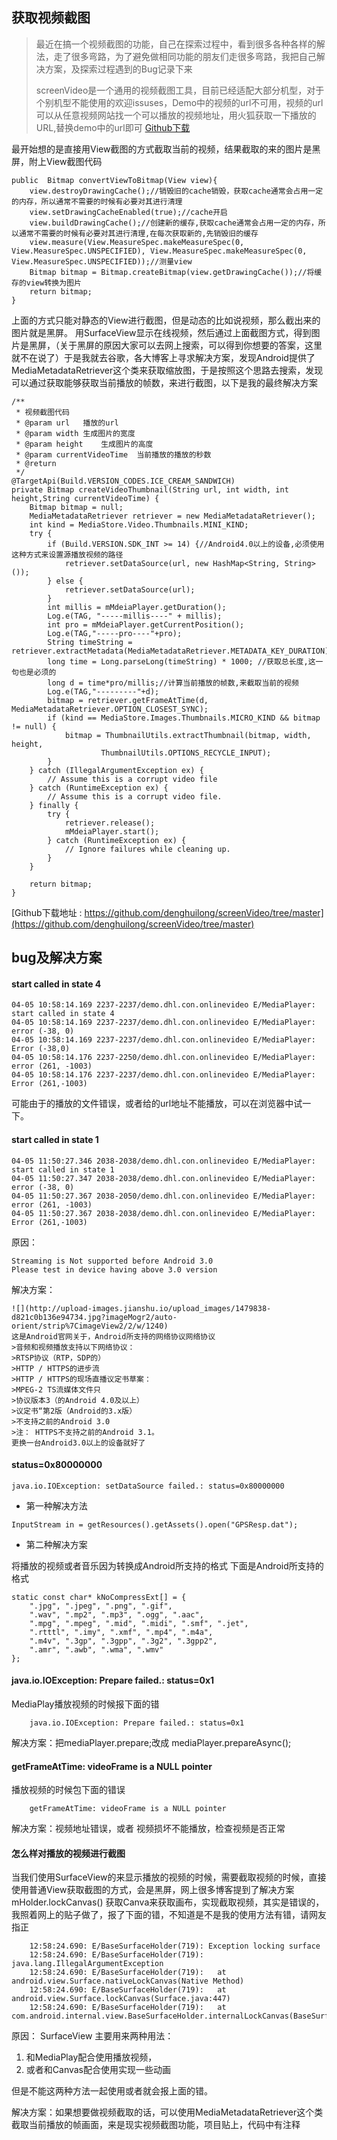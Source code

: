## 获取视频截图

>最近在搞一个视频截图的功能，自己在探索过程中，看到很多各种各样的解法，走了很多弯路，为了避免做相同功能的朋友们走很多弯路，我把自己解决方案，及探索过程遇到的Bug记录下来
>
>screenVideo是一个通用的视频截图工具，目前已经适配大部分机型，对于个别机型不能使用的欢迎issuses，Demo中的视频的url不可用，视频的url可以从任意视频网站找一个可以播放的视频地址，用火狐获取一下播放的URL,替换demo中的url即可 [Github下载](https://github.com/denghuilong/screenVideo/tree/master)




最开始想的是直接用View截图的方式截取当前的视频，结果截取的来的图片是黑屏，附上View截图代码

```
public  Bitmap convertViewToBitmap(View view){
    view.destroyDrawingCache();//销毁旧的cache销毁，获取cache通常会占用一定的内存，所以通常不需要的时候有必要对其进行清理
    view.setDrawingCacheEnabled(true);//cache开启
    view.buildDrawingCache();//创建新的缓存,获取cache通常会占用一定的内存，所以通常不需要的时候有必要对其进行清理,在每次获取新的,先销毁旧的缓存
    view.measure(View.MeasureSpec.makeMeasureSpec(0, View.MeasureSpec.UNSPECIFIED), View.MeasureSpec.makeMeasureSpec(0, View.MeasureSpec.UNSPECIFIED));//测量view
    Bitmap bitmap = Bitmap.createBitmap(view.getDrawingCache());//将缓存的view转换为图片
    return bitmap;
}
```

上面的方式只能对静态的View进行截图，但是动态的比如说视频，那么截出来的图片就是黑屏。
用SurfaceView显示在线视频，然后通过上面截图方式，得到图片是黑屏，（关于黑屏的原因大家可以去网上搜索，可以得到你想要的答案，这里就不在说了）于是我就去谷歌，各大博客上寻求解决方案，发现Android提供了MediaMetadataRetriever这个类来获取缩放图，于是按照这个思路去搜索，发现可以通过获取能够获取当前播放的帧数，来进行截图，以下是我的最终解决方案

```
/**
 * 视频截图代码
 * @param url   播放的url
 * @param width 生成图片的宽度
 * @param height    生成图片的高度
 * @param currentVideoTime  当前播放的播放的秒数
 * @return
 */
@TargetApi(Build.VERSION_CODES.ICE_CREAM_SANDWICH)
private Bitmap createVideoThumbnail(String url, int width, int height,String currentVideoTime) {
    Bitmap bitmap = null;
    MediaMetadataRetriever retriever = new MediaMetadataRetriever();
    int kind = MediaStore.Video.Thumbnails.MINI_KIND;
    try {
        if (Build.VERSION.SDK_INT >= 14) {//Android4.0以上的设备,必须使用这种方式来设置源播放视频的路径
            retriever.setDataSource(url, new HashMap<String, String>());
        } else {
            retriever.setDataSource(url);
        }
        int millis = mMdeiaPlayer.getDuration();
        Log.e(TAG, "-----millis----" + millis);
        int pro = mMdeiaPlayer.getCurrentPosition();
        Log.e(TAG,"-----pro----"+pro);
        String timeString = retriever.extractMetadata(MediaMetadataRetriever.METADATA_KEY_DURATION);
        long time = Long.parseLong(timeString) * 1000; //获取总长度,这一句也是必须的
        long d = time*pro/millis;//计算当前播放的帧数,来截取当前的视频
        Log.e(TAG,"---------"+d);
        bitmap = retriever.getFrameAtTime(d, MediaMetadataRetriever.OPTION_CLOSEST_SYNC);
        if (kind == MediaStore.Images.Thumbnails.MICRO_KIND && bitmap != null) {
            bitmap = ThumbnailUtils.extractThumbnail(bitmap, width, height,
                    ThumbnailUtils.OPTIONS_RECYCLE_INPUT);
        }
    } catch (IllegalArgumentException ex) {
        // Assume this is a corrupt video file
    } catch (RuntimeException ex) {
        // Assume this is a corrupt video file.
    } finally {
        try {
            retriever.release();
            mMdeiaPlayer.start();
        } catch (RuntimeException ex) {
            // Ignore failures while cleaning up.
        }
    }

    return bitmap;
}
```

[Github下载地址 : https://github.com/denghuilong/screenVideo/tree/master](https://github.com/denghuilong/screenVideo/tree/master)

## bug及解决方案

#### start called in state 4

```
04-05 10:58:14.169 2237-2237/demo.dhl.con.onlinevideo E/MediaPlayer: start called in state 4
04-05 10:58:14.169 2237-2237/demo.dhl.con.onlinevideo E/MediaPlayer: error (-38, 0)
04-05 10:58:14.169 2237-2237/demo.dhl.con.onlinevideo E/MediaPlayer: Error (-38,0)
04-05 10:58:14.176 2237-2250/demo.dhl.con.onlinevideo E/MediaPlayer: error (261, -1003)
04-05 10:58:14.176 2237-2237/demo.dhl.con.onlinevideo E/MediaPlayer: Error (261,-1003)
```

可能由于的播放的文件错误，或者给的url地址不能播放，可以在浏览器中试一下。

#### start called in state 1

```
04-05 11:50:27.346 2038-2038/demo.dhl.con.onlinevideo E/MediaPlayer: start called in state 1
04-05 11:50:27.347 2038-2038/demo.dhl.con.onlinevideo E/MediaPlayer: error (-38, 0)
04-05 11:50:27.367 2038-2050/demo.dhl.con.onlinevideo E/MediaPlayer: error (261, -1003)
04-05 11:50:27.367 2038-2038/demo.dhl.con.onlinevideo E/MediaPlayer: Error (261,-1003)
```

原因：

```
Streaming is Not supported before Android 3.0
Please test in device having above 3.0 version
```

解决方案：

```
![](http://upload-images.jianshu.io/upload_images/1479838-d821c0b136e94734.jpg?imageMogr2/auto-orient/strip%7CimageView2/2/w/1240)
这是Android官网关于，Android所支持的网络协议网络协议
>音频和视频播放支持以下网络协议：
>RTSP协议（RTP，SDP的）
>HTTP / HTTPS的进步流
>HTTP / HTTPS的现场直播议定书草案：
>MPEG-2 TS流媒体文件只
>协议版本3（的Andr​​oid 4.0及以上）
>议定书“第2版（Android的3.x版）
>不支持之前的Andr​​oid 3.0
>注： HTTPS不支持之前的Android 3.1。
更换一台Android3.0以上的设备就好了
```

#### status=0x80000000

```
java.io.IOException: setDataSource failed.: status=0x80000000
```

* 第一种解决方法

```
InputStream in = getResources().getAssets().open("GPSResp.dat");
```

* 第二种解决方案

将播放的视频或者音乐因为转换成Android所支持的格式
下面是Android所支持的格式

```
static const char* kNoCompressExt[] = {
    ".jpg", ".jpeg", ".png", ".gif",
    ".wav", ".mp2", ".mp3", ".ogg", ".aac",
    ".mpg", ".mpeg", ".mid", ".midi", ".smf", ".jet",
    ".rtttl", ".imy", ".xmf", ".mp4", ".m4a",
    ".m4v", ".3gp", ".3gpp", ".3g2", ".3gpp2",
    ".amr", ".awb", ".wma", ".wmv"
};
```
#### java.io.IOException: Prepare failed.: status=0x1

MediaPlay播放视频的时候报下面的错

```
    java.io.IOException: Prepare failed.: status=0x1
```

解决方案：把mediaPlayer.prepare;改成 mediaPlayer.prepareAsync();

#### getFrameAtTime: videoFrame is a NULL pointer

播放视频的时候包下面的错误

```
    getFrameAtTime: videoFrame is a NULL pointer
```

解决方案：视频地址错误，或者 视频损坏不能播放，检查视频是否正常

#### 怎么样对播放的视频进行截图

当我们使用SurfaceView的来显示播放的视频的时候，需要截取视频的时候，直接使用普通View获取截图的方式，会是黑屏，网上很多博客提到了解决方案mHolder.lockCanvas() 获取Canva来获取画布，实现截取视频，其实是错误的，我照着网上的贴子做了，报了下面的错，不知道是不是我的使用方法有错，请网友指正

```
    12:58:24.690: E/BaseSurfaceHolder(719): Exception locking surface
    12:58:24.690: E/BaseSurfaceHolder(719): java.lang.IllegalArgumentException
    12:58:24.690: E/BaseSurfaceHolder(719):   at android.view.Surface.nativeLockCanvas(Native Method)
    12:58:24.690: E/BaseSurfaceHolder(719):   at android.view.Surface.lockCanvas(Surface.java:447)
    12:58:24.690: E/BaseSurfaceHolder(719):   at com.android.internal.view.BaseSurfaceHolder.internalLockCanvas(BaseSurfaceHolder.java:184)
```

原因：
SurfaceView 主要用来两种用法：

1. 和MediaPlay配合使用播放视频，
2. 或者和Canvas配合使用实现一些动画

但是不能这两种方法一起使用或者就会报上面的错。

解决方案：如果想要做视频截取的话，可以使用MediaMetadataRetriever这个类截取当前播放的帧画面，来是现实视频截图功能，项目贴上，代码中有注释

